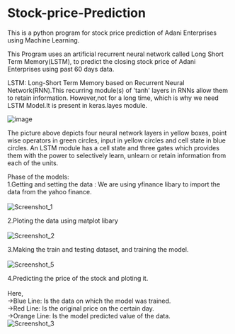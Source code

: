 # Stock-price-Prediction

This is a python program for stock price prediction of Adani Enterprises using Machine Learning.

This Program uses an artificial recurrent neural network called Long Short Term Memory(LSTM), to predict the closing stock price of Adani Enterprises using past 60 days data.

LSTM: Long-Short Term Memory based on Recurrent Neural Network(RNN).This recurring module(s) of 'tanh' layers in RNNs allow them to retain information. However,not for a long time, which is why we need LSTM Model.It is present in keras.layes module.

![image](https://user-images.githubusercontent.com/60754009/172042802-7457e9ff-c9b9-4dfa-b983-288cd4d7a3be.png)

The picture above depicts four neural network layers in yellow boxes, point wise operators in green circles, input in yellow circles and cell state in blue circles. An LSTM module has a cell state and three gates which provides them with the power to selectively learn, unlearn or retain information from each of the units.
<br>

Phase of the models:<br>
1.Getting and setting the data : We are using yfinance libary to import the data from the yahoo finance.<br><br>
![Screenshot_1](https://user-images.githubusercontent.com/60754009/172043158-6fc6c654-c591-4fb6-9f89-b3f5938f9399.png)

2.Ploting the data using matplot libary<br><br>
![Screenshot_2](https://user-images.githubusercontent.com/60754009/172043250-ac7f419e-dfa7-4fb0-9517-c063d9392602.png)

3.Making the train and testing dataset, and training the model.<br><br>
![Screenshot_5](https://user-images.githubusercontent.com/60754009/172043421-64bf1deb-14d3-4c4b-a3da-9700c4ee5667.png)

4.Predicting the price of the stock and ploting it.<br><br>
Here,<br>
->Blue Line: Is the data on which the model was trained.<br>
->Red Line: Is the original price on the certain day.<br>
->Orange Line: Is the model predicted value of the data.<br>
![Screenshot_3](https://user-images.githubusercontent.com/60754009/172043377-c706dafc-a1c4-4db7-832a-7b336ec15501.png)



